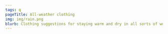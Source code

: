```yaml
---
tags: q
pageTitle: All-weather clothing 
img: img/rain.png
blurb: Clothing suggestions for staying warm and dry in all sorts of weather. 
---
```


<!--<img src="img/tarp.png">-->
